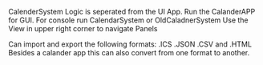 CalenderSystem Logic is seperated from the UI App.
Run the CalanderAPP for GUI. For console run CalendarSystem or OldCaladnerSystem
Use the View in upper right corner to navigate Panels

Can import and export the following formats: .ICS .JSON .CSV and .HTML
Besides a calander app this can also convert from one format to another.
